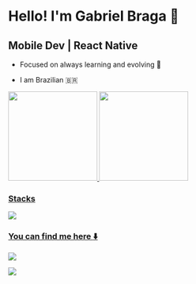 #  Hello! I'm Gabriel Braga :wave:



##  Mobile Dev | React Native



* Focused on always learning and evolving :book:

* I am Brazilian :brazil:  

<div align="left">
  <a href="https://github.com/GabriielB">
  <img height="180em" src="https://github-readme-stats.vercel.app/api?username=GabriielB&show_icons=true&theme=dark&include_all_commits=true&count_private=true"/>
  <img height="180em" src="https://github-readme-stats.vercel.app/api/top-langs/?username=GabriielB&layout=compact&langs_count=7&theme=dark"/>
</div>

### Stacks
<div align="left">
  <img src="![React Native](https://img.shields.io/badge/react_native-%2320232a.svg?style=for-the-badge&logo=react&logoColor=%2361DAFB)">
</div>


###  You can find me here :arrow_down: 

<a href="https://www.linkedin.com/in/gabrielbragaa/" target="_blank"><img src="https://img.shields.io/badge/-LinkedIn-%230077B5?style=for-the-badge&logo=linkedin&logoColor=white" target="_blank"></a>

<a href = "mailto: gabrielbragaa1203@gmail.com"><img src="https://img.shields.io/badge/-Gmail-%23EA4335?style=for-the-badge&logo=gmail&logoColor=white" target="_blank"></a>





